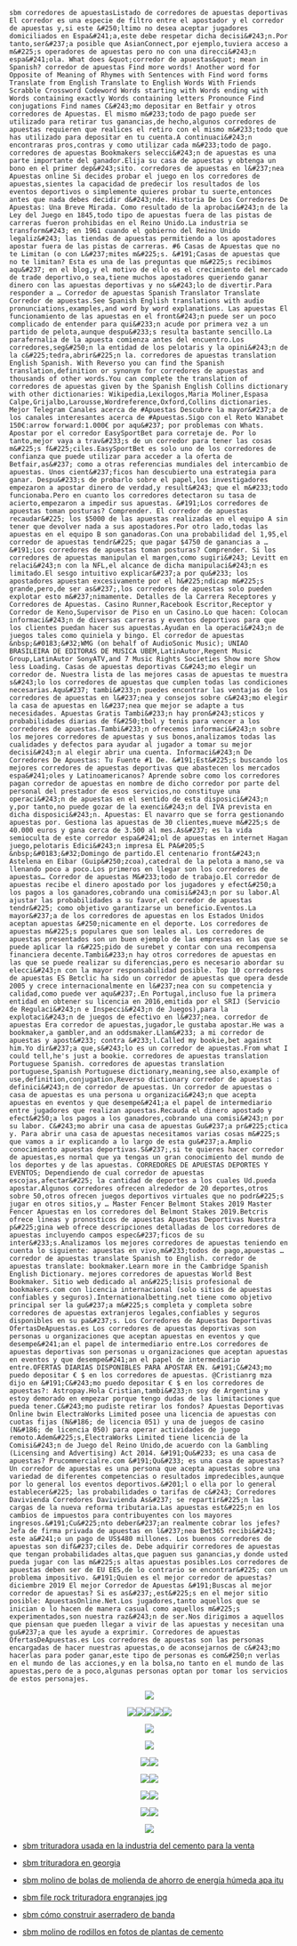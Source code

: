 
```
sbm corredores de apuestasListado de corredores de apuestas deportivas El corredor es una especie de filtro entre el apostador y el corredor de apuestas y,si este &#250;ltimo no desea aceptar jugadores domiciliados en Espa&#241;a,este debe respetar dicha decisi&#243;n.Por tanto,ser&#237;a posible que AsianConnect,por ejemplo,tuviera acceso a m&#225;s operadores de apuestas pero no con una direcci&#243;n espa&#241;ola. What does &quot;corredor de apuestas&quot; mean in Spanish? corredor de apuestas Find more words! Another word for Opposite of Meaning of Rhymes with Sentences with Find word forms Translate from English Translate to English Words With Friends Scrabble Crossword Codeword Words starting with Words ending with Words containing exactly Words containing letters Pronounce Find conjugations Find names C&#243;mo depositar en Betfair y otros corredores de Apuestas. El mismo m&#233;todo de pago puede ser utilizado para retirar tus ganancias,de hecho,algunos corredores de apuestas requieren que realices el retiro con el mismo m&#233;todo que has utilizado para depositar en tu cuenta.A continuaci&#243;n encontraras pros,contras y como utilizar cada m&#233;todo de pago. corredores de apuestas Bookmakers selecci&#243;n de apuestas es una parte importante del ganador.Elija su casa de apuestas y obtenga un bono en el primer dep&#243;sito. corredores de apuestas en l&#237;nea Apuestas online Si decides probar el juego en los corredores de apuestas,sientes la capacidad de predecir los resultados de los eventos deportivos o simplemente quieres probar tu suerte,entonces antes que nada debes decidir d&#243;nde. Historia De Los Corredores De Apuestas: Una Breve Mirada. Como resultado de la aprobaci&#243;n de la Ley del Juego en 1845,todo tipo de apuestas fuera de las pistas de carreras fueron prohibidas en el Reino Unido.La industria se transform&#243; en 1961 cuando el gobierno del Reino Unido legaliz&#243; las tiendas de apuestas permitiendo a los apostadores apostar fuera de las pistas de carreras. #6 Casas de Apuestas que no te Limitan (o con L&#237;mites m&#225;s. &#191;Casas de apuestas que no te limitan? Esta es una de las preguntas que m&#225;s recibimos aqu&#237; en el blog,y el motivo de ello es el crecimiento del mercado de trade deportivo,o sea,tiene muchos apostadores queriendo ganar dinero con las apuestas deportivas y no s&#243;lo de divertir.Para responder a … Corredor de apuestas Spanish Translator Translate Corredor de apuestas.See Spanish English translations with audio pronunciations,examples,and word by word explanations. Las apuestas El funcionamiento de las apuestas en el front&#243;n puede ser un poco complicado de entender para qui&#233;n acude por primera vez a un partido de pelota,aunque despu&#233;s resulta bastante sencillo.La parafernalia de la apuesta comienza antes del encuentro.Los corredores,seg&#250;n la entidad de los pelotaris y la opini&#243;n de la c&#225;tedra,abrir&#225;n la. corredores de apuestas translation English Spanish. With Reverso you can find the Spanish translation,definition or synonym for corredores de apuestas and thousands of other words.You can complete the translation of corredores de apuestas given by the Spanish English Collins dictionary with other dictionaries: Wikipedia,Lexilogos,Maria Moliner,Espasa Calpe,Grijalbo,Larousse,Wordreference,Oxford,Collins dictionaries. Mejor Telegram Canales acerca de #Apuestas Descubre la mayor&#237;a de los canales interesantes acerca de #Apuestas.Sigo con el Reto Wanabet 150€:arrow forward:1.000€ por aqu&#237; por problemas con Whats. Apostar por el corredor EasySportBet para corretaje de. Por lo tanto,mejor vaya a trav&#233;s de un corredor para tener las cosas m&#225;s f&#225;ciles.EasySportBet es solo uno de los corredores de confianza que puede utilizar para acceder a la oferta de Betfair,as&#237; como a otras referencias mundiales del intercambio de apuestas. Unos cient&#237;ficos han descubierto una estrategia para ganar. Despu&#233;s de probarlo sobre el papel,los investigadores empezaron a apostar dinero de verdad,y result&#243; que el m&#233;todo funcionaba.Pero en cuanto los corredores detectaron su tasa de acierto,empezaron a impedir sus apuestas. &#191;Los corredores de apuestas toman posturas? Comprender. El corredor de apuestas recaudar&#225; los $5000 de las apuestas realizadas en el equipo A sin tener que devolver nada a sus apostadores.Por otro lado,todas las apuestas en el equipo B son ganadoras.Con una probabilidad del 1,95,el corredor de apuestas tendr&#225; que pagar $4750 de ganancias a … &#191;Los corredores de apuestas toman posturas? Comprender. Si los corredores de apuestas manipulan el margen,como sugiri&#243; Levitt en relaci&#243;n con la NFL,el alcance de dicha manipulaci&#243;n es limitado.El sesgo intuitivo explicar&#237;a por qu&#233; los apostadores apuestan excesivamente por el h&#225;ndicap m&#225;s grande,pero,de ser as&#237;,los corredores de apuestas solo pueden explotar esto m&#237;nimamente. Detalles de la Carrera Receptores y Corredores de Apuestas. Casino Runner,Racebook Escritor,Receptor y Corredor de Keno,Supervisor de Piso en un Casino.Lo que hacen: Colocan informaci&#243;n de diversas carreras y eventos deportivos para que los clientes puedan hacer sus apuestas.Ayudan en la operaci&#243;n de juegos tales como quiniela y bingo. El corredor de apuestas &nbsp;&#0183;&#32;WMG (on behalf of AudioSonic Music); UNIAO BRASILEIRA DE EDITORAS DE MUSICA UBEM,LatinAutor,Regent Music Group,LatinAutor SonyATV,and 7 Music Rights Societies Show more Show less Loading. Casas de apuestas deportivas C&#243;mo elegir un corredor de. Nuestra lista de las mejores casas de apuestas te muestra s&#243;lo los corredores de apuestas que cumplen todas las condiciones necesarias.Aqu&#237; tambi&#233;n puedes encontrar las ventajas de los corredores de apuestas en l&#237;nea y consejos sobre c&#243;mo elegir la casa de apuestas en l&#237;nea que mejor se adapte a tus necesidades. Apuestas Gratis Tambi&#233;n hay pron&#243;sticos y probabilidades diarias de f&#250;tbol y tenis para vencer a los corredores de apuestas.Tambi&#233;n ofrecemos informaci&#243;n sobre los mejores corredores de apuestas y sus bonos,analizamos todas las cualidades y defectos para ayudar al jugador a tomar su mejor decisi&#243;n al elegir abrir una cuenta. Informaci&#243;n De Corredores De Apuestas: Tu Fuente #1 De. &#191;Est&#225;s buscando los mejores corredores de apuestas deportivas que abastecen los mercados espa&#241;oles y Latinoamericanos? Aprende sobre como los corredores pagan corredor de apuestas en nombre de dicho corredor por parte del personal del prestador de esos servicios,no constituye una operaci&#243;n de apuestas en el sentido de esta disposici&#243;n y,por tanto,no puede gozar de la exenci&#243;n del IVA prevista en dicha disposici&#243;n. Apuestas: El navarro que se forra gestionando apuestas por. Gestiona las apuestas de 30 clientes,mueve m&#225;s de 40.000 euros y gana cerca de 3.500 al mes.As&#237; es la vida semioculta de este corredor espa&#241;ol de apuestas en internet Hagan juego,pelotaris Edici&#243;n impresa EL PA&#205;S &nbsp;&#0183;&#32;Domingo de partido.El centenario front&#243;n Astelena en Eibar (Guip&#250;zcoa),catedral de la pelota a mano,se va llenando poco a poco.Los primeros en llegar son los corredores de apuestas… Corredor de apuestas M&#233;todo de trabajo.El corredor de apuestas recibe el dinero apostado por los jugadores y efect&#250;a los pagos a los ganadores,cobrando una comisi&#243;n por su labor.Al ajustar las probabilidades a su favor,el corredor de apuestas tendr&#225; como objetivo garantizarse un beneficio.Eventos.La mayor&#237;a de los corredores de apuestas en los Estados Unidos aceptan apuestas &#250;nicamente en el deporte. Los corredores de apuestas m&#225;s populares que son leales al. Los corredores de apuestas presentados son un buen ejemplo de las empresas en las que se puede aplicar la r&#225;pido de surebet y contar con una recompensa financiera decente.Tambi&#233;n hay otros corredores de apuestas en las que se puede realizar su diferencias,pero es necesario abordar su elecci&#243;n con la mayor responsabilidad posible. Top 10 corredores de apuestas ES Betclic ha sido un corredor de apuestas que opera desde 2005 y crece internacionalmente en l&#237;nea con su competencia y calidad,como puede ver aqu&#237;.En Portugal,incluso fue la primera entidad en obtener su licencia en 2016,emitida por el SRIJ (Servicio de Regulaci&#243;n e Inspecci&#243;n de Juegos),para la explotaci&#243;n de juegos de efectivo en l&#237;nea. corredor de apuestas Era corredor de apuestas,jugador,le gustaba apostar.He was a bookmaker,a gambler,and an oddsmaker.Llam&#233; a mi corredor de apuestas y apost&#233; contra &#233;l.Called my bookie,bet against him.Yo dir&#237;a que,s&#243;lo es un corredor de apuestas.From what I could tell,he's just a bookie. corredores de apuestas translation Portuguese Spanish. corredores de apuestas translation portuguese,Spanish Portuguese dictionary,meaning,see also,example of use,definition,conjugation,Reverso dictionary corredor de apuestas : definici&#243;n de corredor de apuestas. Un corredor de apuestas o casa de apuestas es una persona u organizaci&#243;n que acepta apuestas en eventos y que desempe&#241;a el papel de intermediario entre jugadores que realizan apuestas.Recauda el dinero apostado y efect&#250;a los pagos a los ganadores,cobrando una comisi&#243;n por su labor. C&#243;mo abrir una casa de apuestas Gu&#237;a pr&#225;ctica y. Para abrir una casa de apuestas necesitamos varias cosas m&#225;s que vamos a ir explicando a lo largo de esta gu&#237;a.Amplio conocimiento apuestas deportivas.S&#237;,si te quieres hacer corredor de apuestas,es normal que ya tengas un gran conocimiento del mundo de los deportes y de las apuestas. CORREDORES DE APUESTAS DEPORTES Y EVENTOS; Dependiendo de cual corredor de apuestas escojas,afectar&#225; la cantidad de deportes a los cuales Ud.pueda apostar.Algunos corredores ofrecen alrededor de 20 deportes,otros sobre 50,otros ofrecen juegos deportivos virtuales que no podr&#225;s jugar en otros sitios,y … Master Fencer Belmont Stakes 2019 Master Fencer Apuestas en los corredores del Belmont Stakes 2019.Betcris ofrece lineas y pronosticos de apuestas Apuestas Deportivas Nuestra p&#225;gina web ofrece descripciones detalladas de los corredores de apuestas incluyendo campos espec&#237;ficos de su inter&#233;s.Analizamos los mejores corredores de apuestas teniendo en cuenta lo siguiente: apuestas en vivo,m&#233;todos de pago,apuestas … corredor de apuestas translate Spanish to English. corredor de apuestas translate: bookmaker.Learn more in the Cambridge Spanish English Dictionary. mejores corredores de apuestas World Best Bookmaker. Sitio web dedicado al an&#225;lisis profesional de bookmakers.com con licencia internacional (solo sitios de apuestas confiables y seguros).Internationalbetting.net tiene como objetivo principal ser la gu&#237;a m&#225;s completa y completa sobre corredores de apuestas extranjeros legales,confiables y seguros disponibles en su pa&#237;s. Los Corredores de Apuestas Deportivas OfertasDeApuestas.es Los corredores de apuestas deportivas son personas u organizaciones que aceptan apuestas en eventos y que desempe&#241;an el papel de intermediario entre.Los corredores de apuestas deportivas son personas u organizaciones que aceptan apuestas en eventos y que desempe&#241;an el papel de intermediario entre.OFERTAS DIARIAS DISPONIBLES PARA APOSTAR EN. &#191;C&#243;mo puedo depositar € $ en los corredores de apuestas. @Cristianrg mza dijo en &#191;C&#243;mo puedo depositar € $ en los corredores de apuestas?: Astropay.Hola Cristian,tambi&#233;n soy de Argentina y estoy demorado en empezar porque tengo dudas de las limitaciones que pueda tener.C&#243;mo pudiste retirar los fondos? Apuestas Deportivas Online bwin ElectraWorks Limited posee una licencia de apuestas con cuotas fijas (N&#186; de licencia 051) y una de juegos de casino (N&#186; de licencia 050) para operar actividades de juego remoto.Adem&#225;s,ElectraWorks Limited tiene licencia de la Comisi&#243;n de Juego del Reino Unido,de acuerdo con la Gambling (Licensing and Advertising) Act 2014. &#191;Qu&#233; es una casa de apuestas? Prucommercialre.com &#191;Qu&#233; es una casa de apuestas? Un corredor de apuestas es una persona que acepta apuestas sobre una variedad de diferentes competencias o resultados impredecibles,aunque por lo general los eventos deportivos.&#201;l o ella por lo general establecer&#225; las probabilidades o tarifas de c&#243; Corredores Davivienda Corredores Davivienda As&#237; se repartir&#225;n las cargas de la nueva reforma tributaria.Las apuestas est&#225;n en los cambios de impuestos para contribuyentes con los mayores ingresos.&#191;Cu&#225;nto deber&#237;an realmente cobrar los jefes? Jefa de firma privada de apuestas en l&#237;nea Bet365 recibi&#243; este a&#241;o un pago de US$480 millones. Los buenos corredores de apuestas son dif&#237;ciles de. Debe adquirir corredores de apuestas que tengan probabilidades altas,que paguen sus ganancias,y donde usted pueda jugar con las m&#225;s altas apuestas posibles.Los corredores de apuestas deben ser de EU EES,de lo contrario se encontrar&#225; con un problema impositivo. &#191;Quien es el mejor corredor de apuestas? diciembre 2019 El mejor Corredor de Apuestas &#191;Buscas al mejor corredor de apuestas? Si es as&#237;,est&#225;s en el mejor sitio posible: ApuestasOnline.Net.Los jugadores,tanto aquellos que se inician o lo hacen de manera casual como aquellos m&#225;s experimentados,son nuestra raz&#243;n de ser.Nos dirigimos a aquellos que piensan que pueden llegar a vivir de las apuestas y necesitan una gu&#237;a que les ayude a exprimir. Corredores de apuestas OfertasDeApuestas.es Los corredores de apuestas son las personas encargadas de hacer nuestras apuestas,o de aconsejarnos de c&#243;mo hacerlas para poder ganar,este tipo de personas es com&#250;n verlas en el mundo de las acciones,y en la bolsa,no tanto en el mundo de las apuestas,pero de a poco,algunas personas optan por tomar los servicios de estos personajes. 
```

<div align="center">

<a href="https://es-crusher.shibang-china.com/github&k=sbm+corredores+de+apuestas"><img src="https://static.shibang-china.com/es/crusher/logo.jpg"></a>

<a href="https://es-crusher.shibang-china.com/github&k=sbm+corredores+de+apuestas"><img src="https://static.shibang-china.com/es/crusher/index.jpg"></a><a href="https://es-crusher.shibang-china.com/material.htmlgithub&k=sbm+corredores+de+apuestas"><img src="https://static.shibang-china.com/es/crusher/material.jpg"></a><a href="https://es-crusher.shibang-china.com/application.htmlgithub&k=sbm+corredores+de+apuestas"><img src="https://static.shibang-china.com/es/crusher/application.jpg"></a><a href="https://es-crusher.shibang-china.com/aboutus.htmlgithub&k=sbm+corredores+de+apuestas"><img src="https://static.shibang-china.com/es/crusher/aboutus.jpg"></a><a href="https://es-crusher.shibang-china.com/contact.htmlgithub&k=sbm+corredores+de+apuestas"><img src="https://static.shibang-china.com/es/crusher/contact.jpg"></a>

<a href="https://es-crusher.shibang-china.com/github&k=sbm+corredores+de+apuestas"><img src="https://static.shibang-china.com/es/crusher/banner.jpg"></a>

<a href="https://swt.shibang-china.com/github&k=sbm+corredores+de+apuestas"><img src="https://static.shibang-china.com/es/crusher/text.jpg"></a>

<a href="https://swt.shibang-china.com/github&k=sbm+corredores+de+apuestas"><img src="https://static.shibang-china.com/es/crusher/chat.jpg"></a><a href="https://es-crusher.shibang-china.com/contact.htmlgithub&k=sbm+corredores+de+apuestas"><img src="https://static.shibang-china.com/es/crusher/message.jpg"></a>

<a href="https://es-crusher.shibang-china.com/products/pe.htmlgithub&k=sbm+corredores+de+apuestas"><img src="https://static.shibang-china.com/es/crusher/pe.jpg"></a><a href="https://es-crusher.shibang-china.com/products/pf.htmlgithub&k=sbm+corredores+de+apuestas"><img src="https://static.shibang-china.com/es/crusher/pf.jpg"></a>

<a href="https://es-crusher.shibang-china.com/products/hpt.htmlgithub&k=sbm+corredores+de+apuestas"><img src="https://static.shibang-china.com/es/crusher/hpt.jpg"></a><a href="https://es-crusher.shibang-china.com/products/vsi.htmlgithub&k=sbm+corredores+de+apuestas"><img src="https://static.shibang-china.com/es/crusher/vsi.jpg"></a>

<a href="https://es-crusher.shibang-china.com/products/klv.htmlgithub&k=sbm+corredores+de+apuestas"><img src="https://static.shibang-china.com/es/crusher/klv.jpg"></a><a href="https://es-crusher.shibang-china.com/products/portable.htmlgithub&k=sbm+corredores+de+apuestas"><img src="https://static.shibang-china.com/es/crusher/portable.jpg"></a>

<a href="https://swt.shibang-china.com/github&k=sbm+corredores+de+apuestas"><img src="https://static.shibang-china.com/es/crusher/case.jpg"></a>

</div>


* [sbm trituradora usada en la industria del cemento para la venta](sbm%20trituradora%20usada%20en%20la%20industria%20del%20cemento%20para%20la%20venta.md)

* [sbm trituradora en georgia](sbm%20trituradora%20en%20georgia.md)

* [sbm molino de bolas de molienda de ahorro de energía húmeda apa itu](sbm%20molino%20de%20bolas%20de%20molienda%20de%20ahorro%20de%20energ%C3%ADa%20h%C3%BAmeda%20apa%20itu.md)

* [sbm file rock trituradora engranajes jpg](sbm%20file%20rock%20trituradora%20engranajes%20jpg.md)

* [sbm cómo construir aserradero de banda](sbm%20c%C3%B3mo%20construir%20aserradero%20de%20banda.md)

* [sbm molino de rodillos en fotos de plantas de cemento](sbm%20molino%20de%20rodillos%20en%20fotos%20de%20plantas%20de%20cemento.md)